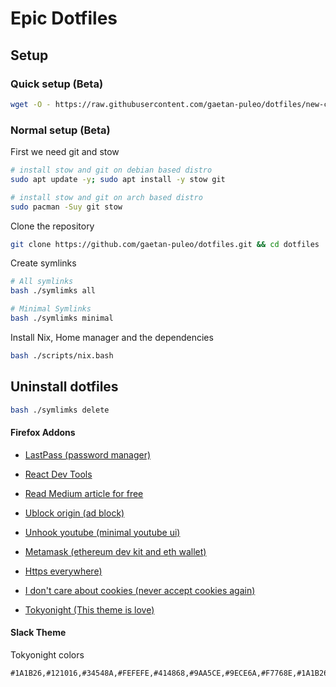 # Epic Dotfiles

## Setup

### Quick setup (Beta)
```bash
wget -O - https://raw.githubusercontent.com/gaetan-puleo/dotfiles/new-config/install.bash | sudo bash
```


### Normal setup (Beta)

First we need git and stow
```bash
# install stow and git on debian based distro
sudo apt update -y; sudo apt install -y stow git

# install stow and git on arch based distro
sudo pacman -Suy git stow
```
Clone the repository

```bash
git clone https://github.com/gaetan-puleo/dotfiles.git && cd dotfiles
```

Create symlinks
```bash
# All symlinks
bash ./symlimks all

# Minimal Symlinks
bash ./symlimks minimal
```
Install Nix, Home manager and the dependencies
```bash
bash ./scripts/nix.bash
```
## Uninstall dotfiles

```bash
bash ./symlimks delete
```
<!-- ### Advanced Setup -->

<!-- #### Install only wanted apps -->
<!-- You can install only the wanted packages -->
<!-- ```bash -->
<!-- makefile minimal # minimal Setup -->
<!-- makefile raspberry # Setup a raspberry server -->

<!-- # optionnal bundle --> 
<!-- makefile gui --> 
<!-- makefile server --> 
<!-- makefile design --> 
<!-- makefile office --> 
<!-- makefile dev --> 
<!-- ``` -->

#### Firefox Addons

- [LastPass (password manager)](https://addons.mozilla.org/fr/firefox/addon/lastpass-password-manager/)
- [React Dev Tools](https://addons.mozilla.org/fr/firefox/addon/react-devtools/)
- [Read Medium article for free](https://addons.mozilla.org/fr/firefox/addon/medium-unlimited-read-for-free/)
- [Ublock origin (ad block)](https://addons.mozilla.org/fr/firefox/addon/ublock-origin/)
- [Unhook youtube (minimal youtube ui)](https://addons.mozilla.org/fr/firefox/addon/youtube-recommended-videos/)

- [Metamask (ethereum dev kit and eth wallet)](https://addons.mozilla.org/fr/firefox/addon/ether-metamask/)
- [Https everywhere)](https://addons.mozilla.org/fr/firefox/addon/https-everywhere/)
- [I don't care about cookies (never accept cookies again)](https://addons.mozilla.org/fr/firefox/addon/i-dont-care-about-cookies/)

- [Tokyonight (This theme is love)](https://addons.mozilla.org/en-US/firefox/addon/tokyo_night/?)


#### Slack Theme

Tokyonight colors
```
#1A1B26,#121016,#34548A,#FEFEFE,#414868,#9AA5CE,#9ECE6A,#F7768E,#1A1B26,#9AA5CE
```
